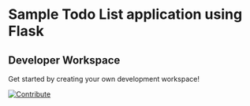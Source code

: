 # Sample Todo List application using Flask

## Developer Workspace
Get started by creating your own development workspace!

[![Contribute](https://raw.githubusercontent.com/blues-man/cloud-native-workshop/demo/factory-contribute.svg)](https://devspaces.apps.np1-east.kinja.local/f?url=https://github.com/kinneyjohn/python-todo-app.git)
